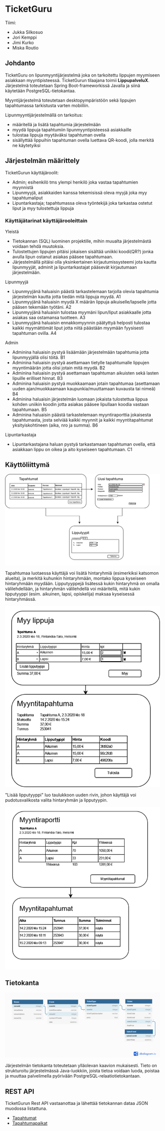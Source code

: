 # TicketGuru

Tiimi:
* Jukka Silkosuo
* Jori Kemppi
* Jimi Kurko
* Miska Routio

## Johdanto

TicketGuru on lipunmyyntijärjestelmä joka on tarkoitettu lippujen myymiseen asiakkaan myyntipisteessä. TicketGurun tilaajana toimii **LippupalveluX**.
Järjestelmä toteutetaan Spring Boot-frameworkissä Javalla ja siinä käytetään PostgreSQL-tietokantaa.

Myyntijärjestelmä toteutetaan desktopympäristöön sekä lippujen tapahtumassa tarkistusta varten mobiiliin.

Lipunmyyntijärjestelmällä on tarkoitus:
* määritellä ja lisätä tapahtumia järjestelmään
* myydä lippuja tapahtumiin lipunmyyntipisteessä asiakkaille
* tulostaa lippuja myytäväksi tapahtuman ovella
* sisällyttää lippuihin tapahtuman ovella luettava QR-koodi, jolla merkitä ne käytetyiksi

## Järjestelmän määrittely

TicketGurun käyttäjäroolit:
* Admin; esihenkilö tms ylempi henkilö joka vastaa tapahtumien myynnistä
* Lipunmyyjä, asiakkaiden kanssa tekemisissä oleva myyjä joka myy tapahtumaliput
* Lipuntarkastaja; tapahtumassa oleva työntekijä joka tarkastaa ostetut liput ja myy tulostettuja lippuja

### Käyttäjätarinat käyttäjärooleittain

Yleistä
* Tietokannan (SQL) luominen projektille, mihin muualta järjestelmästä voidaan tehdä muutoksia.
* Tulostettujen lippujen pitäisi jokaisen sisältää uniikki koodi(QR?) jonka avulla lipun ostanut asiakas pääsee tapahtumaan.
* Järjestelmällä pitäisi olla yksinkertainen kirjautumissysteemi jota kautta lipunmyyjät, adminit ja lipuntarkastajat pääsevät kirjautumaan järjestelmään.

Lipunmyyjä
* Lipunmyyjänä haluaisin päästä tarkastelemaan tarjolla olevia tapahtumia järjestelmän kautta jotta tiedän mitä lippuja myydä. A1
* Lipunmyyjänä haluaisin myydä X määrän lippuja aikuiselle/lapselle jotta pääsen tekemään työtäni. A2
* Lipunmyyjänä haluaisin tulostaa myymäni lipun/liput asiakkaalle jotta asiakas saa ostamansa tuotteen. A3
* Lipunmyyjänä haluaisin ennakkomyynnin päätyttyä helposti tulostaa kaikki myymättömät liput jotta niitä päästään myymään fyysisesti tapahtuman ovilla. A4

Admin
* Adminina haluaisin pystyä lisäämään järjestelmään tapahtumia jotta lipunmyyjällä olisi töitä. B1
* Adminina haluaisin pystyä asettamaan tietylle tapahtumalle lippujen myyntimäärän jotta olisi jotain mitä myydä. B2
* Adminina haluaisin pystyä asettamaan tapahtuman aikuisten sekä lasten lipuille erilliset hinnat. B3
* Adminina haluaisin pystyä muokkaamaan jotain tapahtumaa (asettamaan uuden ajan/muokkaamaan kaupunkia/muuttamaan kuvausta tai nimeä) B4
* Adminina haluaisin järjestelmän luomaan jokaista tulostettua lippua kohden uniikin koodin jotta asiakas pääsee lipullaan koodia vastaan tapahtumaan. B5
* Adminina haluaisin päästä tarkastelemaan myyntiraporttia jokaisesta tapahtumasta, josta selviää kaikki myynnit ja kaikki myyntitapahtumat yksityiskohtineen (aika, nro ja summa). B6

Lipuntarkastaja
* Lipuntarkastajana haluan pystyä tarkastamaan tapahtuman ovella, että asiakkaan lippu on oikea ja aito kyseiseen tapahtumaan. C1

## Käyttöliittymä

![Käyttöliittymäkaavio tapahtumien luomisesta](assets/images/ui-kaavio-1.png)

Tapahtumaa luotaessa käyttäjä voi lisätä hintaryhmiä (esimerkiksi katsomon alueita), ja merkitä kuhunkin hintaryhmään, montako lippua kyseiseen hintaryhmään myydään. Lipputyyppejä lisätessä kukin hintaryhmä on omalla välilehdellään, ja hintaryhmän välilehdellä voi määritellä, mitä kukin lipputyyppi (esim. aikuinen, lapsi, opiskelija) maksaa kyseisessä hintaryhmässä.

![Käyttöliittymäkaavio lippujen myymisestä](assets/images/ui-kaavio-2.png)

"Lisää lipputyyppi" luo taulukkoon uuden rivin, johon käyttäjä voi pudotusvalikosta valita hintaryhmän ja lipputyypin.

![Käyttöliittymäkaavio myyntiraporteista](assets/images/ui-kaavio-3.png)

## Tietokanta

![Relaatiokaavio tietosisällöstä](assets/images/relaatiokaavio.png)

Järjestelmän tietokanta toteutetaan ylläolevan kaavion mukaisesti. Tieto on strukturoitu järjestelmässä Java-luokkiin, joista tietoa voidaan luoda, poistaa ja muuttaa palvelimella pyörivään PostgreSQL-relaatiotietokantaan.

## REST API

TicketGurun Rest API vastaanottaa ja lähettää tietokannan dataa JSON muodossa listattuna.

* [Tapahtumat](Events.md)
* [Tapahtumapaikat](Venues.md)